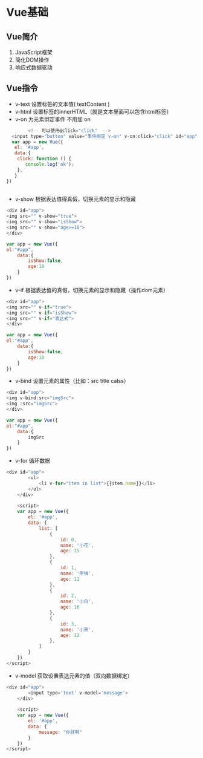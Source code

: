 # Vue基础

## Vue简介

1. JavaScript框架
2. 简化DOM操作
3. 响应式数据驱动

## Vue指令

- v-text   设置标签的文本值( textContent )
- v-html  设置标签的innerHTML（就是文本里面可以包含html标签）
- v-on 为元素绑定事件  不用加 on

```javascript
   		<!-- 可以使用@click="click"  -->
  <input type="button" value="事件绑定 v-on" v-on:click="click" id="app">
  var app = new Vue({
   el: '#app',
   data:{
   	click: function () {
       console.log('ok');
    },
   }
})
      
```

- v-show 根据表达值得真假，切换元素的显示和隐藏

```javascript
<div id="app">
<img src="" v-show="true">    
<img src="" v-show="isShow">    
<img src="" v-show="age>=18">    
</div>

var app = new Vue({
el:"#app",
    data:{
        isShow:false,
        age:18
    }
})
```

- v-if  根据表达值的真假，切换元素的显示和隐藏（操作dom元素）

```javascript
<div id="app">
<img src="" v-if="true">    
<img src="" v-if="isShow">    
<img src="" v-if="表达式">    
</div>

var app = new Vue({
el:"#app",
    data:{
        isShow:false,
        age:18
    }
})
```

- v-bind 设置元素的属性（比如：src title calss）

```js
<div id="app"> 
<img v-bind:src="imgSrc">    
<img :src="imgSrc">    
</div>

var app = new Vue({
el:"#app",
    data:{
        imgSrc
    }
})
```

- v-for 循环数据

```javascript
<div id="app">
        <ul>
            <li v-for="item in list">{{item.name}}</li>
        </ul>
    </div>
    
    <script>
    var app = new Vue({
        el: '#app',
        data: {
            list: [
                {
                    id: 0,
                    name: '小花',
                    age: 15
                },
                {
                    id: 1,
                    name: '李强',
                    age: 11
                },
                {
                    id: 2,
                    name: '小白',
                    age: 16
                },
                {
                    id: 3,
                    name: '小黑',
                    age: 12
                },
            ]
        }
    })
</script>
```

- v-model 获取设置表达元素的值（双向数据绑定）

```javascript
<div id="app">
        <input type='text' v-model='message'>
    </div>
    
    <script>
    var app = new Vue({
        el: '#app',
        data: {
            message: "你好啊"
        }
    })
</script>
```

